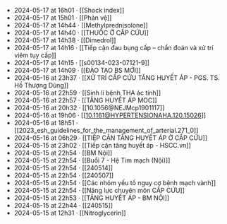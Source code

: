 - 2024-05-17 at 16h01 · [[Shock index]]
- 2024-05-17 at 15h01 · [[Phản vệ]]
- 2024-05-17 at 14h44 · [[Methylprednisolone]]
- 2024-05-17 at 14h40 · [[THUỐC Ở CẤP CỨU]]
- 2024-05-17 at 14h38 · [[Dimedrol]]
- 2024-05-17 at 14h16 · [[Tiếp cận đau bụng cấp – chẩn đoán và xử trí viêm tụy cấp]]
- 2024-05-17 at 14h15 · [[s00134-023-07121-9]]
- 2024-05-17 at 14h09 · [[ĐÀO TẠO BS MỚI]]
- 2024-05-16 at 23h37 · [[XỬ TRÍ CẤP CỨU TĂNG HUYẾT ÁP - PGS. TS. Hồ Thượng Dũng]]
- 2024-05-16 at 22h59 · [[Sinh lí bệnh THA ác tính]]
- 2024-05-16 at 22h57 · [[TĂNG HUYẾT ÁP MOC]]
- 2024-05-16 at 20h32 · [[10.1056@NEJMcp1901117]]
- 2024-05-16 at 19h06 · [[10.1161@HYPERTENSIONAHA.120.15026]]
- 2024-05-16 at 18h51 · [[2023_esh_guidelines_for_the_management_of_arterial.271_0]]
- 2024-05-16 at 06h29 · [[TIẾP CẬN TĂNG HUYẾT ÁP Ở CẤP CỨU]]
- 2024-05-15 at 23h02 · [[Tiếp cận tăng huyết áp - HSCC.vn]]
- 2024-05-15 at 22h54 · [[BM Nội]]
- 2024-05-15 at 22h54 · [[Buổi 7 - Hệ Tim mạch (Nội)]]
- 2024-05-15 at 22h54 · [[240514]]
- 2024-05-15 at 22h54 · [[240507]]
- 2024-05-15 at 22h54 · [[Các nhóm yếu tố nguy cơ bệnh mạch vành]]
- 2024-05-15 at 22h54 · [[Năng lực chuyên môn CẤP CỨU]]
- 2024-05-15 at 22h53 · [[TĂNG HUYẾT ÁP - BM NỘI]]
- 2024-05-15 at 22h44 · [[240515]]
- 2024-05-15 at 12h31 · [[Nitroglycerin]]
